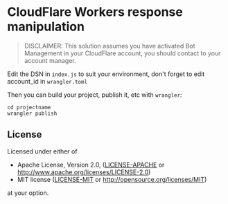 # CloudFlare Workers response manipulation

> DISCLAIMER: This solution assumes you have activated Bot Management in your CloudFlare account, you should contact to your account manager. 

Edit the DSN in `index.js` to suit your environment, don't forget to edit account_id in `wrangler.toml` 

Then you can build your project, publish it, etc with `wrangler`:
```
cd projectname
wrangler publish
```

## License

Licensed under either of

- Apache License, Version 2.0, ([LICENSE-APACHE](LICENSE-APACHE) or http://www.apache.org/licenses/LICENSE-2.0)
- MIT license ([LICENSE-MIT](LICENSE-MIT) or http://opensource.org/licenses/MIT)

at your option.
